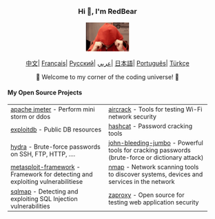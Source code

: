 <div align="center" style="background-size: cover; background-position: center; padding: 20px;">
    <h3>Hi 👋, I'm RedBear</h3>
    <p align="center">
        <img src="meme.gif" width="100"/>
    </p>
    <p align="center">
        <a href="https://github.com/RedBear-dos/RedBear-dos/blob/main/README_CN.md"><span>中文</span></a>|
        <a href="https://github.com/RedBear-dos/RedBear-dos/blob/main/README_FR.md"><span>Français</span></a>|
        <a href="https://github.com/RedBear-dos/RedBear-dos/blob/main/README_RU.md"><span>Русский</span></a>|
        <a href="https://github.com/RedBear-dos/RedBear-dos/blob/main/README_AR.md"><span>عربي</span></a>|
        <a href="https://github.com/RedBear-dos/RedBear-dos/blob/main/README_JP.md"><span>日本語</span></a>|
        <a href="https://github.com/RedBear-dos/RedBear-dos/blob/main/README_PTBR.md"><span>Português</span></a>|
        <a href="https://github.com/RedBear-dos/RedBear-dos/blob/main/READNE_TR.md"><span>Türkçe</span></a>
    </p>
    <p>🌟 Welcome to my corner of the coding universe! 🌟</p>
    <h4 align="left">My Open Source Projects</h4>
    <table align="center">
        <tr>
            <td><a href="https://github.com/RedBear-dos/apache-jmeter-5">apache jmeter</a> - Perform mini storm or ddos</td>
            <td><a href="https://github.com/RedBear-dos/aircrack-">aircrack</a> - Tools for testing Wi-Fi network security</td>
        </tr>
        <tr>
            <td><a href="https://github.com/RedBear-dos/exploitdb-">exploitdb</a> - Public DB resources</td>
            <td><a href="https://github.com/RedBear-dos/hashcat">hashcat</a> - Password cracking tools</td>
        </tr>
        <tr>
            <td><a href="https://github.com/RedBear-dos/hydra">hydra</a> - Brute-force passwords on SSH, FTP, HTTP, ....</td>
            <td><a href="https://github.com/RedBear-dos/john-bleeding-jumbo">john-bleeding-jumbo</a> - Powerful tools for cracking passwords (brute-force or dictionary attack)</td>
        </tr>
        <tr>
            <td><a href="https://github.com/RedBear-dos/metasploit-framework">metasploit-framework</a> - Framework for detecting and exploiting vulnerabilitiese</td>
            <td><a href="https://github.com/RedBear-dos/nmap">nmap</a> - Network scanning tools to discover systems, devices and services in the network</td>
        </tr>
        <tr>
            <td><a href="https://github.com/RedBear-dos/sqlmap">sqlmap</a> - Detecting and exploiting SQL Injection vulnerabilities</td>
            <td><a href="https://github.com/RedBear-dos/zaproxy-">zaproxy</a> - Open source for testing web application security</td>
        </tr>
    </table>
</div>
